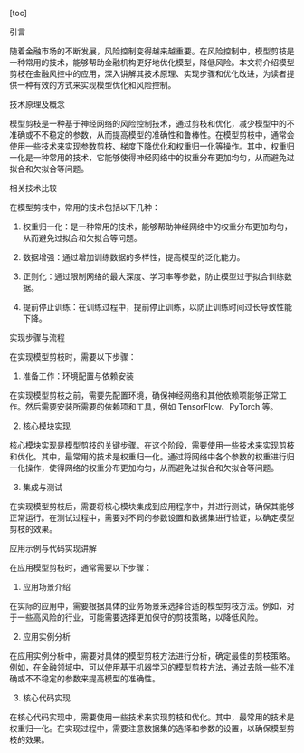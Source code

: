 
[toc]                    
                
                
引言

随着金融市场的不断发展，风险控制变得越来越重要。在风险控制中，模型剪枝是一种常用的技术，能够帮助金融机构更好地优化模型，降低风险。本文将介绍模型剪枝在金融风控中的应用，深入讲解其技术原理、实现步骤和优化改进，为读者提供一种有效的方式来实现模型优化和风险控制。

技术原理及概念

模型剪枝是一种基于神经网络的风险控制技术，通过剪枝和优化，减少模型中的不准确或不不稳定的参数，从而提高模型的准确性和鲁棒性。在模型剪枝中，通常会使用一些技术来实现参数剪枝、梯度下降优化和权重归一化等操作。其中，权重归一化是一种常用的技术，它能够使得神经网络中的权重分布更加均匀，从而避免过拟合和欠拟合等问题。

相关技术比较

在模型剪枝中，常用的技术包括以下几种：

1. 权重归一化：是一种常用的技术，能够帮助神经网络中的权重分布更加均匀，从而避免过拟合和欠拟合等问题。

2. 数据增强：通过增加训练数据的多样性，提高模型的泛化能力。

3. 正则化：通过限制网络的最大深度、学习率等参数，防止模型过于拟合训练数据。

4. 提前停止训练：在训练过程中，提前停止训练，以防止训练时间过长导致性能下降。

实现步骤与流程

在实现模型剪枝时，需要以下步骤：

1. 准备工作：环境配置与依赖安装

在实现模型剪枝之前，需要先配置环境，确保神经网络和其他依赖项能够正常工作。然后需要安装所需要的依赖项和工具，例如 TensorFlow、PyTorch 等。

2. 核心模块实现

核心模块实现是模型剪枝的关键步骤。在这个阶段，需要使用一些技术来实现剪枝和优化。其中，最常用的技术是权重归一化。通过将网络中各个参数的权重进行归一化操作，使得网络的权重分布更加均匀，从而避免过拟合和欠拟合等问题。

3. 集成与测试

在实现模型剪枝后，需要将核心模块集成到应用程序中，并进行测试，确保其能够正常运行。在测试过程中，需要对不同的参数设置和数据集进行验证，以确定模型剪枝的效果。

应用示例与代码实现讲解

在应用模型剪枝时，通常需要以下步骤：

1. 应用场景介绍

在实际的应用中，需要根据具体的业务场景来选择合适的模型剪枝方法。例如，对于一些高风险的行业，可能需要选择更加保守的剪枝策略，以降低风险。

2. 应用实例分析

在应用实例分析中，需要对具体的模型剪枝方法进行分析，确定最佳的剪枝策略。例如，在金融领域中，可以使用基于机器学习的模型剪枝方法，通过去除一些不准确或不不稳定的参数来提高模型的准确性。

3. 核心代码实现

在核心代码实现中，需要使用一些技术来实现剪枝和优化。其中，最常用的技术是权重归一化。在实现过程中，需要注意数据集的选择和参数的设置，以确保模型剪枝的效果。

